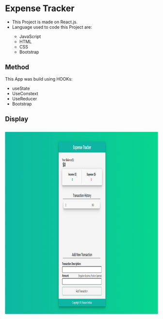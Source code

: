 <h1>Expense Tracker</h1>
<ul>
  <li>This Project is made on React.js.</li>
  <li>Language used to code this Project are:</li>
    <ul>
      <li>JavaScript</li>
      <li>HTML</li>
      <li>CSS</li>
      <li>Bootstrap</li>
    </ul>
</ul>
<h2>Method</h2>
<p>This App was build using HOOKs:
  <ul>
      <li>useState</li>
      <li>UseConstext</li>
      <li>UseReducer</li>
      <li>Bootstrap</li>
    </ul>
</p>
<h2>Display<h2>
  <img src="https://github.com/hassanimtiaz194/expensetracker/blob/main/ExpenseTracker.png" alt="Expense Tracker Display" width="1000" height="600">
